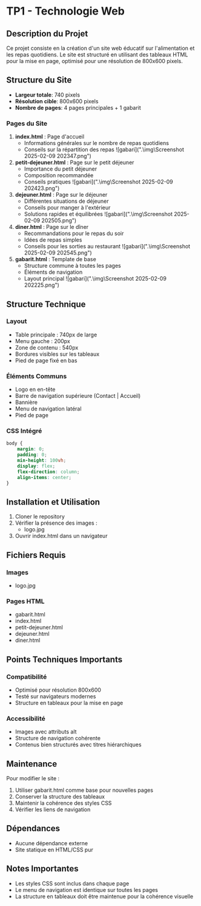 # TP1 - Technologie Web

## Description du Projet
Ce projet consiste en la création d'un site web éducatif sur l'alimentation et les repas quotidiens. Le site est structuré en utilisant des tableaux HTML pour la mise en page, optimisé pour une résolution de 800x600 pixels.

## Structure du Site
- **Largeur totale**: 740 pixels
- **Résolution cible**: 800x600 pixels
- **Nombre de pages**: 4 pages principales + 1 gabarit

### Pages du Site
1. **index.html** : Page d'accueil
   - Informations générales sur le nombre de repas quotidiens
   - Conseils sur la répartition des repas
   ![gabari](".\img\Screenshot 2025-02-09 202347.png")
2. **petit-dejeuner.html** : Page sur le petit déjeuner
   - Importance du petit déjeuner
   - Composition recommandée
   - Conseils pratiques
  ![gabari](".\img\Screenshot 2025-02-09 202423.png")
3. **dejeuner.html** : Page sur le déjeuner
   - Différentes situations de déjeuner
   - Conseils pour manger à l'extérieur
   - Solutions rapides et équilibrées
   ![gabari](".\img\Screenshot 2025-02-09 202505.png")
4. **diner.html** : Page sur le dîner
   - Recommandations pour le repas du soir
   - Idées de repas simples
   - Conseils pour les sorties au restaurant
   ![gabari](".\img\Screenshot 2025-02-09 202545.png")
5. **gabarit.html** : Template de base
   - Structure commune à toutes les pages
   - Éléments de navigation
   - Layout principal
    ![gabari](".\img\Screenshot 2025-02-09 202225.png")


## Structure Technique

### Layout
- Table principale : 740px de large
- Menu gauche : 200px
- Zone de contenu : 540px
- Bordures visibles sur les tableaux
- Pied de page fixé en bas

### Éléments Communs
- Logo en en-tête
- Barre de navigation supérieure (Contact | Accueil)
- Bannière
- Menu de navigation latéral
- Pied de page

### CSS Intégré
```css
body {
    margin: 0;
    padding: 0;
    min-height: 100vh;
    display: flex;
    flex-direction: column;
    align-items: center;
}
```

## Installation et Utilisation

1. Cloner le repository
2. Vérifier la présence des images :
   - logo.jpg
3. Ouvrir index.html dans un navigateur

## Fichiers Requis

### Images
- logo.jpg

### Pages HTML
- gabarit.html
- index.html
- petit-dejeuner.html
- dejeuner.html
- diner.html

## Points Techniques Importants

### Compatibilité
- Optimisé pour résolution 800x600
- Testé sur navigateurs modernes
- Structure en tableaux pour la mise en page

### Accessibilité
- Images avec attributs alt
- Structure de navigation cohérente
- Contenus bien structurés avec titres hiérarchiques

## Maintenance

Pour modifier le site :
1. Utiliser gabarit.html comme base pour nouvelles pages
2. Conserver la structure des tableaux
3. Maintenir la cohérence des styles CSS
4. Vérifier les liens de navigation

## Dépendances
- Aucune dépendance externe
- Site statique en HTML/CSS pur

## Notes Importantes
- Les styles CSS sont inclus dans chaque page
- Le menu de navigation est identique sur toutes les pages
- La structure en tableaux doit être maintenue pour la cohérence visuelle